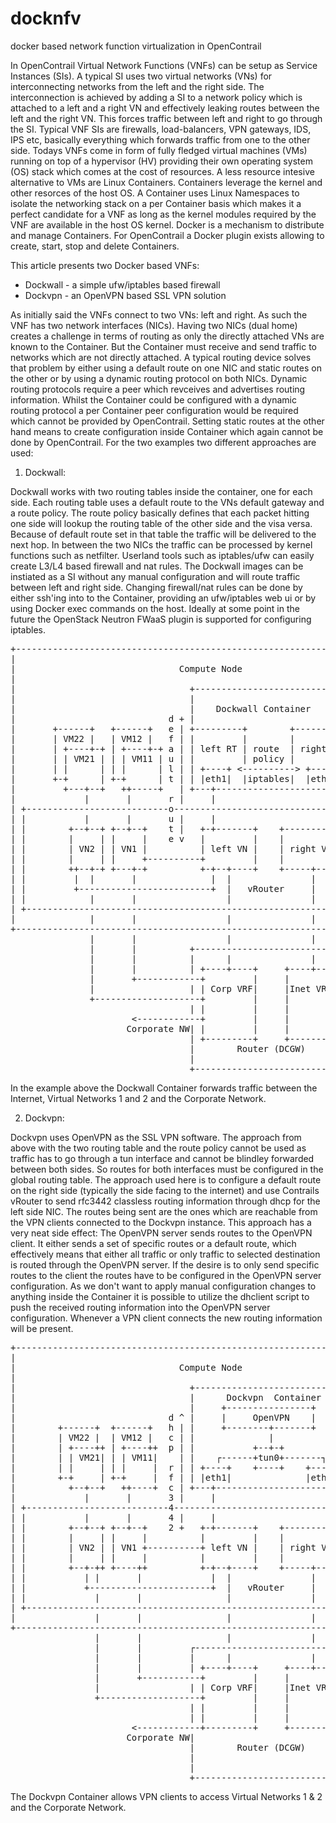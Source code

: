 # docknfv
docker based network function virtualization in OpenContrail

In OpenContrail Virtual Network Functions (VNFs) can be setup as Service Instances (SIs). A typical SI uses two virtual networks (VNs) for interconnecting networks from the left and the right side. The interconnection is achieved by adding a SI to a network policy which is attached to a left and a right VN and effectively leaking routes between the left and the right VN. This forces traffic between left and right to go through the SI. Typical VNF SIs are firewalls, load-balancers, VPN gateways, IDS, IPS etc, basically everything which forwards traffic from one to the other side. Todays VNFs come in form of fully fledged virtual machines (VMs) running on top of a hypervisor (HV) providing their own operating system (OS) stack which comes at the cost of resources. 
A less resource intesive alternative to VMs are Linux Containers. Containers leverage the kernel and other resorces of the host OS. A Container uses Linux Namespaces to isolate the networking stack on a per Container basis which makes it a perfect candidate for a VNF as long as the kernel modules required by the VNF are available in the host OS kernel. Docker is a mechanism to distribute and manage Containers. For OpenContrail a Docker plugin exists allowing to create, start, stop and delete Containers.

This article presents two Docker based VNFs:
- Dockwall - a simple ufw/iptables based firewall
- Dockvpn - an OpenVPN based SSL VPN solution

As initially said the VNFs connect to two VNs: left and right. As such the VNF has two network interfaces (NICs). Having two NICs (dual home) creates a challenge in terms of routing as only the directly attached VNs are known to the Container. But the Container must receive and send traffic to networks which are not directly attached. A typical routing device solves that problem by either using a default route on one NIC and static routes on the other or by using a dynamic routing protocol on both NICs. Dynamic routing protocols require a peer which revceives and advertises routing information. Whilst the Container could be configured with a dynamic routing protocol a per Container peer configuration would be required which cannot be provided by OpenContrail.
Setting static routes at the other hand means to create configuration inside Container which again cannot be done by OpenContrail. 
For the two examples two different approaches are used:

1. Dockwall:

Dockwall works with two routing tables inside the container, one for each side. Each routing table uses a default route to the VNs default gateway and a route policy. The route policy basically defines that each packet hitting one side will lookup the routing table of the other side and the visa versa. Because of default route set in that table the traffic will be delivered to the next hop. In between the two NICs the traffic can be processed by kernel functions such as netfilter. Userland tools such as iptables/ufw can easily create L3/L4 based firewall and nat rules. The Dockwall images can be instiated as a SI without any manual configuration and will route traffic between left and right side. Changing firewall/nat rules can be done by either ssh'ing into to the Container, providing an ufw/iptables web ui or by using Docker exec commands on the host.
Ideally at some point in the future the OpenStack Neutron FWaaS plugin is supported for configuring iptables.

<pre>
+----------------------------------------------------------------------+                     
|                                                                      |                     
|                               Compute Node                           |                     
|                                                                      |                     
|                                 +-----------------------------+      |                     
|                                 |                             |      |                     
|                                 |    Dockwall Container       |      |                     
|                             d + |                             | + d  |                     
|       +------+   +------+   e | +---------+        +----------+ | e  |                     
|       | VM22 |   | VM12 |   f | |         |        |          | | f  |                     
|       | +----+-+ | +----+-+ a | | left RT | route  | right RT | | a  |                     
|       | | VM21 | | | VM11 | u | |         | policy |          | | u  |                     
|       | |      | | |      | l | | +----+ <----------> +-----+ | | l  |                     
|       +-+      | +-+      | t | | |eth1|  |iptables|  |eth0 | | | t  |                     
|         +---+--+   ++-----+   | +---+---------------------+-+-+ |    |                     
|             |       |       r |     |                     |     | r  |                     
| +---------------------------o---------------------------------+ | o  |                     
| |           |       |       u |     |                     |   | | u  |                     
| |        +--+--+ +--+--+    t |   +-+-------+    +--------+-+ | | t  |                     
| |        |     | |     |    e v   |         |    |          | | v e  |                     
| |        | VN2 | | VN1 |          | left VN |    | right VN | |      |                     
| |        |     | |     +----------+         |    |          | |      |                     
| |        ++--+-+ +---+-+          +-+--+----+    +-----+----+ |      |                     
| |         |  |       |              |  |               |      |      |                     
| |         +-------------------------+  |   vRouter     |      |      |                     
| |            |       |                 |               |      |      |                     
| +-------------------------------------------------------------+      |                     
|              |       |                 |               |             |                     
+----------------------------------------------------------------------+                     
               |       |                 |               |                                   
               |       |          +-----------------------------+                            
               |       |          |      |               |      |                            
               |       |          | +----+----+     +----+----+ |                            
               |       +------------+         |     |         | |                            
               |                  | | Corp VRF|     |Inet VRF | |                            
               +--------------------+         |     |         | |                            
                                  | |         |     |         | |                            
                       <------------+         |     |         +---------->                   
                      Corporate NW| |         |     |         | |Internet                    
                                  | +---------+     +---------+ |                            
                                  |        Router (DCGW)        |                            
                                  |                             |                            
                                  +-----------------------------+                            
</pre>
In the example above the Dockwall Container forwards traffic between the Internet, Virtual Networks 1 and 2 and the Corporate Network.


2. Dockvpn: 

Dockvpn uses OpenVPN as the SSL VPN software. The approach from above with the two routing table and the route policy cannot be used as traffic has to go through a tun interface and cannot be blindley forwarded between both sides. So routes for both interfaces must be configured in the global routing table. The approach used here is to configure a default route on the right side (typically the side facing to the internet) and use Contrails vRouter to send rfc3442 classless routing information through dhcp for the left side NIC. The routes being sent are the ones which are reachable from the VPN clients connected to the Dockvpn instance. This approach has a very neat side effect: The OpenVPN server sends routes to the OpenVPN client. It either sends a set of specific routes or a default route, which effectively means that either all traffic or only traffic to selected destination is routed through the OpenVPN server. If the desire is to only send specific routes to the client the routes have to be configured in the OpenVPN server configuration. As we don't want to apply manual configuration changes to anything inside the Container it is possible to utilize the dhclient script to push the received routing information into the OpenVPN server configuration. Whenever a VPN client connects the new routing information will be present.

<pre>
+----------------------------------------------------------------------+  
|                                                                      |  
|                               Compute Node                           |  
|                                                                      |  
|                                 +-----------------------------+      |  
|                                 |      Dockvpn  Container     |      |  
|                                 |     +----------------+      |      |  
|                             d ^ |     |     OpenVPN    |      |      |  
|        +------+  +------+   h | |     +--------+-------+      | + d  |  
|        | VM22 |  | VM12 |   c | |              |              | | e  |  
|        | +----++ | +----++  p | |           +--+-+            | | f  |  
|        | | VM21| | | VM11|    | |    ┌------+tun0+-------┐    | | a  |  
|        | |     | | |     |  r | | +----+    +----+    +-----+ | | u  |  
|        +-+     | +-+     |  f | | |eth1|              |eth0 | | | l  |  
|          +--+--+   ++----+  c | +---+---------------------+-+-+ | t  |  
|             |       |       3 |     |                     |     |    |  
| +---------------------------4---------------------------------+ | r  |  
| |           |       |       4 |     |                     |   | | o  |  
| |        +--+--+ +--+--+    2 +   +-+-------+    +--------+-+ | | u  |  
| |        |     | |     |          |         |    |          | | | t  |  
| |        | VN2 | | VN1 +----------+ left VN |    | right VN | | v e  |  
| |        |     | |     |          |         |    |          | |      |  
| |        +--+-++ +----++          +-+--+----+    +-----+----+ |      |  
| |           | |       |             |  |               |      |      |  
| |           +-----------------------+  |   vRouter     |      |      |  
| |             |       |                |               |      |      |  
| +-------------------------------------------------------------+      |  
|               |       |                |               |             |  
+----------------------------------------------------------------------+  
                |       |                |               |                
                |       |         ┌-----------------------------+         
                |       |         |      |               |      |         
                |       |         | +----+----+     +----+----+ |         
                |       +-----------+         |     |         | |         
                |                 | | Corp VRF|     |Inet VRF | |         
                +-------------------+         |     |         | |         
                                  | |         |     |         | |         
                                  | |         |     |         | |         
                       <------------+---------+     +---------+---------->
                      Corporate NW|                             | Internet
                                  |        Router (DCGW)        |         
                                  |                             |         
                                  |                             |         
                                  +-----------------------------+         
</pre>

The Dockvpn Container allows VPN clients to access Virtual Networks 1 & 2 and the Corporate Network.
